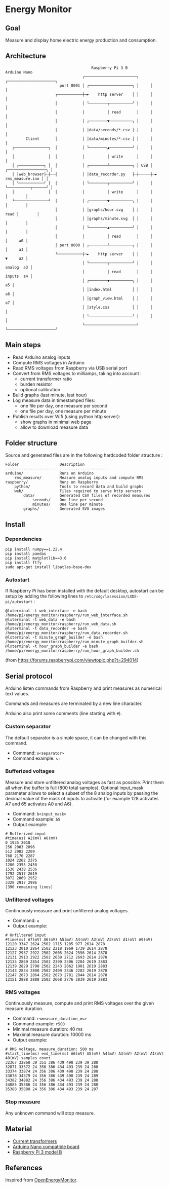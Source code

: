 # Energy Monitor

## Goal

Measure and display home electric energy production and consumption.

## Architecture

```
                                      Raspberry Pi 3 B               Arduino Nano
                                  ┌───────────────────────┐     ┌─────────────────────┐
                        port 8001 │ ┌───────────────────┐ │     │                     │
                      ┌───────────┼─►    http server    │ │     │                     │
                      │           │ └────────┬──────────┘ │     │                     │
                      │           │          │ read       │     │                     │
                      │           │ ┌────────▼──────────┐ │     │                     │
                      │           │ │data/seconds/*.csv │ │     │                     │
         Client       │           │ │data/minutes/*.csv │ │     │                     │
   ┌───────────────┐  │           │ └────────▲──────────┘ │     │                     │
   │               │  │           │          │ write      │     │                     │
   │ ┌───────────┐ │  │           │ ┌────────┴──────────┐ │ USB │ ┌─────────────────┐ │
   │ │web_browser├─┼──┤           │ │data_recorder.py   ├─┼─────┼─► rms_measure.ino │ │
   │ └───────────┘ │  │           │ └────────┬──────────┘ │     │ └──────────┬──────┘ │
   │               │  │           │          │ write      │     │            │        │
   └───────────────┘  │           │ ┌────────▼──────────┐ │     │            │        │
                      │           │ │graphs/hour.svg    │ │     │       read │        │
                      │           │ │graphs/minute.svg  │ │     │            │        │
                      │           │ └────────▲──────────┘ │     │            │        │
                      │           │          │ read       │     │            │     a0 │
                      │ port 8000 │ ┌────────┴──────────┐ │     │            │     a1 │
                      └───────────┼─►    http server    │ │     │            ▼     a2 │
                                  │ └────────┬──────────┘ │     │          analog  a3 │
                                  │          │ read       │     │          inputs  a4 │
                                  │ ┌────────▼──────────┐ │     │                  a5 │
                                  │ │index.html         │ │     │                  a6 │
                                  │ │graph_view.html    │ │     │                  a7 │
                                  │ │style.css          │ │     │                     │
                                  │ └───────────────────┘ │     │                     │
                                  └───────────────────────┘     └─────────────────────┘
```

## Main steps

- Read Arduino analog inputs
- Compute RMS voltages in Arduino
- Read RMS voltages from Raspberry via USB serial port
- Convert from RMS voltages to milliamps, taking into account :
    - current transformer ratio
    - burden resistor
    - optional calibration
- Build graphs (last minute, last hour)
- Log measure data in timestamped files:
    - one file per day, one measure per second
    - one file per day, one measure per minute
- Publish results over Wifi (using python http server):
    - show graphs in minimal web page
    - allow to download measure data

## Folder structure

Source and generated files are in the following hardcoded folder structure :

```
Folder                  Description
----------------------  ---------------------
arduino/                Runs on Arduino
    rms_measure/        Measure analog inputs and compute RMS
raspberry/              Runs on Raspberry
    python/             Tools to record data and build graphs
    web/                Files required to serve http servers
        data/           Generated CSV files of recorded measures
            seconds/    One line per second
            minutes/    One line per minute
        graphs/         Generated SVG images
```

## Install

### Dependencies

```
pip install numpy==1.22.4
pip install pandas
pip install matplotlib==3.6
pip install ftfy
sudo apt-get install libatlas-base-dev
```

### Autostart

If Raspberry Pi has been installed with the default desktop,
autostart can be setup by adding the following lines
to `/etc/xdg/lxsession/LXDE-pi/autostart` :

```
@lxterminal -t web_interface -e bash /home/pi/energy_monitor/raspberry/run_web_interface.sh
@lxterminal -t web_data -e bash /home/pi/energy_monitor/raspberry/run_web_data.sh
@lxterminal -t data_recorder -e bash /home/pi/energy_monitor/raspberry/run_data_recorder.sh
@lxterminal -t minute_graph_builder -e bash /home/pi/energy_monitor/raspberry/run_minute_graph_builder.sh
@lxterminal -t hour_graph_builder -e bash /home/pi/energy_monitor/raspberry/run_hour_graph_builder.sh
```

(from https://forums.raspberrypi.com/viewtopic.php?t=294014)

## Serial protocol

Arduino listen commands from Raspberry and print measures as numerical text values.

Commands and measures are terminated by a new line character.

Arduino also print some comments (line starting with `#`).

### Custom separator

The default separator is a simple space, it can be changed with this command.

- Command: `s<separator>`
- Command example: `s;`

### Bufferized voltages

Measure and store unfiltered analog voltages as fast as possible.
Print them all when the buffer is full (800 total samples).
Optional input_mask parameter allows to select a subset of the 8 analog inputs by passing the decimal value of the mask of inputs to activate (for example 128 activates A7 and 65 activates A0 and A6).

- Command: `b<input_mask>`
- Command example: `b5`
- Output example:
```
# Bufferized input
#time(us) A2(mV) A0(mV) 
0 1935 2018 
256 2003 2096 
512 2082 2209 
768 2170 2287 
1024 2262 2375 
1280 2355 2458 
1536 2438 2536 
1792 2517 2619 
3072 2869 2952 
3328 2917 2986 
[390 remaining lines]
```

### Unfiltered voltages

Continuously measure and print unfiltered analog voltages.

- Command: `u`
- Output example:
```
# Unfiltered input
#time(ms) A7(mV) A6(mV) A5(mV) A4(mV) A3(mV) A2(mV) A1(mV) A0(mV)
12120 3347 2624 2502 1715 1285 977 2614 2878
12123 3010 2864 2502 2218 1969 1739 2614 2878
12127 2937 2922 2502 2605 2624 2556 2614 2878
12131 2913 2922 2502 2639 2712 2693 2614 2878
12135 2869 2854 2502 2390 2306 2204 2619 2883
12139 2829 2790 2502 2243 2062 1901 2619 2883
12143 2834 2800 2502 2409 2346 2282 2619 2878
12147 2873 2864 2502 2673 2781 2844 2614 2878
12151 2888 2888 2502 2668 2776 2839 2619 2883
```

### RMS voltages

Continuously measure, compute and print RMS voltages over the given measure duration.

- Command: `r<measure_duration_ms>`
- Command example: `r500`
- Minimal measure duration: 40 ms
- Maximal measure duration: 10000 ms
- Output example:
```
# RMS voltage, measure_duration: 500 ms
#start_time(ms) end_time(ms) A6(mV) A5(mV) A4(mV) A3(mV) A2(mV) A1(mV) A0(mV) samples_count
32367 32868 39 351 386 439 498 239 39 288
32871 33372 24 356 386 434 493 239 24 288
33374 33874 24 356 386 439 498 239 24 288
33878 34379 24 356 386 439 498 239 24 289
34382 34882 24 356 386 434 493 239 24 288
34885 35386 24 356 386 434 493 239 24 288
35388 35888 24 356 386 434 493 239 24 287
```

### Stop measure

Any unknown command will stop measure.

## Material
- [Current transformers](https://www.gotronic.fr/art-capteur-de-courant-30-a-sct013-030-18987.htm)
- [Arduino Nano compatible board](https://www.gotronic.fr/art-carte-maker-nano-37259.htm)
- [Raspberry Pi 3 model B](https://www.etechnophiles.com/raspberry-pi-3-gpio-pinout-pin-diagram-and-specs-in-detail-model-b)

## References

Inspired from [OpenEnergyMonitor](https://docs.openenergymonitor.org/electricity-monitoring/ct-sensors/how-to-build-an-arduino-energy-monitor-measuring-current-only.html).
